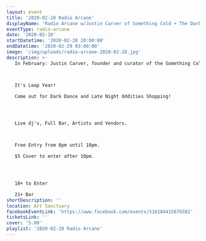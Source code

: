 ```yaml
---
layout: event
title: '2020-02-28 Radio Arcane'
displayName: 'Radio Arcane w/Justin Carver of Something Cold + The Dark Market'
eventType: radio-arcane
date: '2020-02-28'
startDatetime: '2020-02-28 20:00:00'
endDatetime: '2020-02-29 03:00:00'
image: '/img/uploads/radio-arcane-2020-02-28.jpg'
description: >-
   In February: Justin Carver, founder and curator of the Something Cold night in Detroit, joins us!



   It's Leap Year!  

   Come out for Dark Dance and Late Night Oddities Shopping!




   Live dj's, Full Bar, Artists and Vendors.



   Free Entry from 8pm until 10pm.  

   $5 Cover to enter after 10pm.




   18+ to Enter  

   21+ Bar
shortDescription: ''
location: Art Sanctuary
facebookEventLink: 'https://www.facebook.com/events/516184415676502'
ticketsLink: ''
cover: '5.00'
playlist: '2020-02-28 Radio Arcane'
---
```

